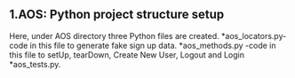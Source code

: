 1.AOS: Python project structure setup
--------------------------------------------
Here, under AOS directory three Python files are created.
*aos_locators.py-code in this file to generate fake sign up data.
*aos_methods.py -code in this file to setUp, tearDown, Create New User, Logout and Login 
*aos_tests.py.

